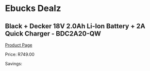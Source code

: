 
# Ebucks Dealz
## Black + Decker 18V 2.0Ah Li-Ion Battery + 2A Quick Charger - BDC2A20-QW
[Product Page](https://www.ebucks.com/web/shop/productSelected.do?prodId=1187242503&catId=1234924297)

Price: R749.00

Savings: 


	